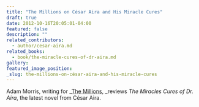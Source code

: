 ```yaml
---
title: "The Millions on César Aira and His Miracle Cures"
draft: true
date: 2012-10-16T20:05:01-04:00
featured: false
description: ""
related_contributors:
  - author/cesar-aira.md
related_books:
  - book/the-miracle-cures-of-dr-aira.md
gallery:
featured_image_position: 
_slug: the-millions-on-césar-aira-and-his-miracle-cures
---
```


Adam Morris, writing for _[The Millions](http://www.themillions.com/2012/10/a-departure-from-reason-cesar-airas-the-miracle-cures-of-doctor-aira.html), _reviews _The Miracles Cures of Dr. Aira_, the latest novel from César Aira.  

